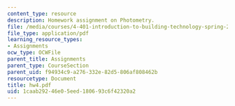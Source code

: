 ```yaml
---
content_type: resource
description: Homework assignment on Photometry.
file: /media/courses/4-401-introduction-to-building-technology-spring-2006/1caab29246e05eed180693c6f42320a2_hw4.pdf
file_type: application/pdf
learning_resource_types:
- Assignments
ocw_type: OCWFile
parent_title: Assignments
parent_type: CourseSection
parent_uid: f94934c9-a276-332e-82d5-806af808462b
resourcetype: Document
title: hw4.pdf
uid: 1caab292-46e0-5eed-1806-93c6f42320a2
---
```

